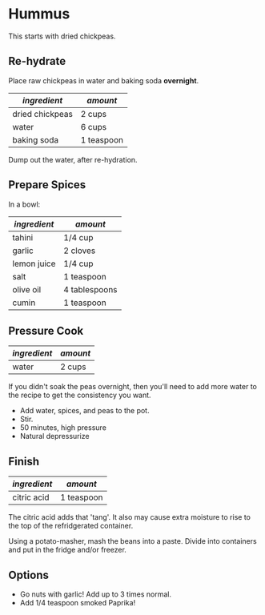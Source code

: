 # Hummus

This starts with dried chickpeas. 

## Re-hydrate

Place raw chickpeas in water and baking soda **overnight**.

| *ingredient* | *amount* |
| --- | --- |
| dried chickpeas | 2 cups |
| water | 6 cups |
| baking soda | 1 teaspoon |

Dump out the water, after re-hydration.

## Prepare Spices

In a bowl:

| *ingredient* | *amount* |
| --- | --- |
| tahini | 1/4 cup |
| garlic | 2 cloves |
| lemon juice | 1/4 cup |
| salt | 1 teaspoon |
| olive oil | 4 tablespoons |
| cumin | 1 teaspoon |


## Pressure Cook

| *ingredient* | *amount* |
| --- | --- |
| water | 2 cups |

If you didn't soak the peas overnight, then you'll need to add more water to the recipe to get the consistency you want.

* Add water, spices, and peas to the pot.
* Stir.
* 50 minutes, high pressure
* Natural depressurize

## Finish

| *ingredient* | *amount* |
| --- | --- |
| citric acid | 1 teaspoon |

The citric acid adds that 'tang'. It also may cause extra moisture to rise
to the top of the refridgerated container.

Using a potato-masher, mash the beans into a paste. Divide into containers and put in the fridge and/or freezer.

## Options

* Go nuts with garlic! Add up to 3 times normal.
* Add 1/4 teaspoon smoked Paprika!